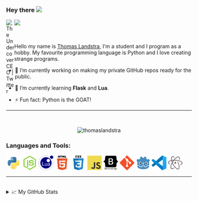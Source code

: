 ### Hey there <img src="https://media.giphy.com/media/hvRJCLFzcasrR4ia7z/giphy.gif" width="25px"/>
<a href="https://twitter.com/ThomasTheCEO"/>
  <img align="left" alt="The Undercover CEO | Twitter" width="22px" src="https://raw.githubusercontent.com/peterthehan/peterthehan/master/assets/twitter.svg"/>
</a>

![](https://visitor-badge.glitch.me/badge?page_id=theundercoverceo.theundercoverceo)

<br/>

Hello my name is [Thomas Landstra](https://github.com/ThomasLandstra), I'm a student and I program as a hobby. My favourite programming language is Python and I love creating strange programs.

- 🔭 I’m currently working on making my private GitHub repos ready for the public.

- 🌱 I’m currently learning **Flask** and **Lua**.

- ⚡ Fun fact: Python is the GOAT!

---

<br/>


<p align="center"><img src="https://github-profile-trophy-ten.vercel.app/?username=thomaslandstra&theme=onedark" alt="thomaslandstra" /></p>

<h3 align="left">Languages and Tools:</h3>
<a href="https://www.python.org" target="_blank"><img src="https://raw.githubusercontent.com/devicons/devicon/master/icons/python/python-original.svg" alt="python" width="40" height="40" /></a>
<a href="https://nodejs.org/en/" target="_blank"><img src="https://raw.githubusercontent.com/devicons/devicon/master/icons/nodejs/nodejs-plain.svg" alt="node.js" width="40" height="40" /></a>
<a href="https://lua.org/" target="_blank"><img src="https://raw.githubusercontent.com/devicons/devicon/master/icons/lua/lua-plain-wordmark.svg" alt="lua" width="40" height="40" /></a>
<a href="https://www.w3.org/html/" target="_blank"><img src="https://raw.githubusercontent.com/devicons/devicon/master/icons/html5/html5-original-wordmark.svg" alt="html5" width="40" height="40" /></a>
<a href="https://www.w3schools.com/css/" target="_blank"><img src="https://raw.githubusercontent.com/devicons/devicon/master/icons/css3/css3-original-wordmark.svg" alt="css3" width="40" height="40" /></a>
<a href="https://developer.mozilla.org/en-US/docs/Web/JavaScript" target="_blank"><img src="https://raw.githubusercontent.com/devicons/devicon/master/icons/javascript/javascript-original.svg" alt="javascript" width="40" height="40" /></a>
<a href="https://getbootstrap.com" target="_blank"><img src="https://raw.githubusercontent.com/devicons/devicon/master/icons/bootstrap/bootstrap-plain-wordmark.svg" alt="bootstrap" width="40" height="40" /></a>
<a href="https://git-scm.com/" target="_blank"><img src="https://raw.githubusercontent.com/devicons/devicon/master/icons/git/git-original.svg" alt="git" width="40" height="40" /></a>
<a href="https://godotengine.org/" target="_blank"><img src="https://raw.githubusercontent.com/devicons/devicon/master/icons/godot/godot-original.svg" alt="godot" width="40" height="40" /></a>
<a href="https://code.visualstudio.com/" target="_blank"><img src="https://raw.githubusercontent.com/devicons/devicon/master/icons/vscode/vscode-original.svg" alt="vscode" width="40" height="40" /></a>
<a href="https://atom.io/" target="_blank"><img src="https://raw.githubusercontent.com/devicons/devicon/master/icons/atom/atom-original.svg" alt="atom ide" width="40" height="40" /></a>
<br/>

---

<br>

<details>
  <summary>📈 My GitHub Stats</summary>=
  <br>
  
  <p align="center"> <img src="https://github-readme-stats-nine-bay.vercel.app/api?username=ThomasLandstra&show_icons=true&theme=great-gatsby" alt="thomaslandstra"/> <img src="https://github-readme-streak-stats.herokuapp.com/?user=thomaslandstra&theme=great-gatsby" alt="thomaslandstra"/></p>
  <p align="center"> <img src="https://github.com/thomaslandstra/thomaslandstra/blob/main/github-metrics.svg" alt="metrics"/>
</details>
                                                                                                                           
